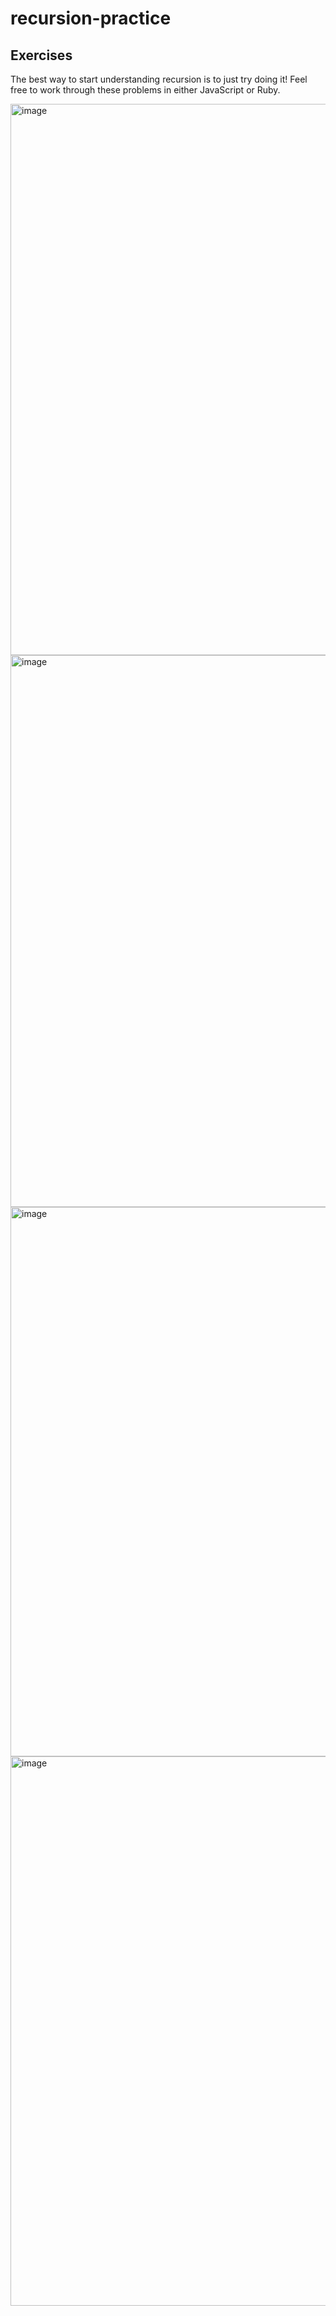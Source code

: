 # recursion-practice

## Exercises   
The best way to start understanding recursion is to just try doing it! Feel free to work through these problems in either JavaScript or Ruby.  
   
<img width="882" alt="image" src="https://user-images.githubusercontent.com/110859604/232855681-a9ab5e4e-7e74-474a-a167-6b91c3db1c57.png">
<img width="883" alt="image" src="https://user-images.githubusercontent.com/110859604/232855704-c372e818-ef8b-42c0-b1b8-38e6e7b35b42.png">
<img width="879" alt="image" src="https://user-images.githubusercontent.com/110859604/232855737-b6d2ac93-7944-4d61-88cd-6c6bb94a11f3.png">
<img width="879" alt="image" src="https://user-images.githubusercontent.com/110859604/232855769-c6ac563c-3f55-409f-a551-1ea5ba5fdf89.png">
